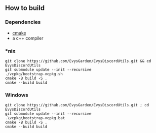## How to build

### Dependencies
+ [cmake](https://cmake.org/)
+ a c++ compiler

### *nix
    git clone https://github.com/EvysGarden/EvysDiscordUtils.git && cd EvysDiscordUtils
    git submodule update --init --recursive
    ./vcpkg/bootstrap-vcpkg.sh
    cmake -B build -S .
    cmake --build build

### Windows
    git clone https://github.com/EvysGarden/EvysDiscordUtils.git ; cd EvysDiscordUtils
    git submodule update --init --recursive
    .\vcpkg\bootstrap-vcpkg.bat
    cmake -B build -S .
    cmake --build build
